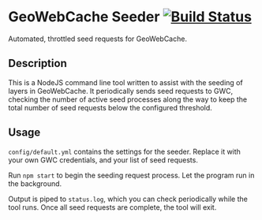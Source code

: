# GeoWebCache Seeder [![Build Status](https://travis-ci.org/AppGeo/gwc-seeder.svg)](https://travis-ci.org/AppGeo/gwc-seeder)

Automated, throttled seed requests for GeoWebCache.

## Description

This is a NodeJS command line tool written to assist with the seeding of layers in GeoWebCache. It periodically sends seed requests to GWC, checking the number of active seed processes along the way to keep the total number of seed requests below the configured threshold.

## Usage

`config/default.yml` contains the settings for the seeder. Replace it with your own GWC credentials, and your list of seed requests.

Run `npm start` to begin the seeding request process. Let the program run in the background.

Output is piped to `status.log`, which you can check periodically while the tool runs. Once all seed requests are complete, the tool will exit.
